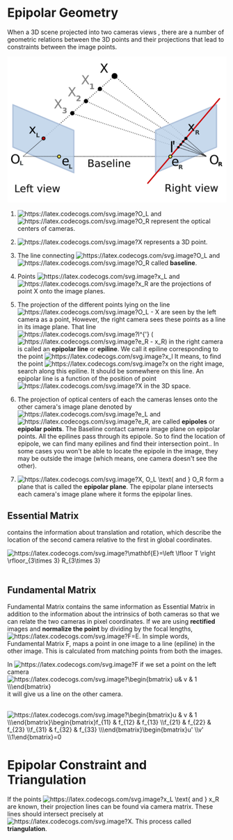 # Epipolar Geometry


When a 3D scene projected into two cameras views , there are a number of geometric relations between the 3D points and their projections that lead to constraints between the image points.

<img src="images/Epipolar_geometry.svg">


1. <img src="https://latex.codecogs.com/svg.image?O_L" title="https://latex.codecogs.com/svg.image?O_L" /> and <img src="https://latex.codecogs.com/svg.image?O_R" title="https://latex.codecogs.com/svg.image?O_R" /> represent the optical centers of cameras.

2. <img src="https://latex.codecogs.com/svg.image?X" title="https://latex.codecogs.com/svg.image?X" /> represents a 3D point.

3. The line connecting <img src="https://latex.codecogs.com/svg.image?O_L" title="https://latex.codecogs.com/svg.image?O_L" /> and <img src="https://latex.codecogs.com/svg.image?O_R" title="https://latex.codecogs.com/svg.image?O_R" /> called **baseline**. 


4. Points <img src="https://latex.codecogs.com/svg.image?x_L" title="https://latex.codecogs.com/svg.image?x_L" /> and <img src="https://latex.codecogs.com/svg.image?x_R" title="https://latex.codecogs.com/svg.image?x_R" /> are the projections of point X onto the image planes.






5. The projection of the different points lying on the line <img src="https://latex.codecogs.com/svg.image?O_L&space;-&space;X" title="https://latex.codecogs.com/svg.image?O_L - X" /> are seen by the left camera as a point, However, the right camera sees these points as a line in its image plane. That line <img src="https://latex.codecogs.com/svg.image?l^{%27}" alt="https://latex.codecogs.com/svg.image?l^{'}" /> (<img src="https://latex.codecogs.com/svg.image?e_R&space;-&space;x_R" title="https://latex.codecogs.com/svg.image?e_R - x_R" />)  in the right camera is called an **epipolar line** or **epiline**. We call it epiline corresponding to the point <img src="https://latex.codecogs.com/svg.image?x_l" alt="https://latex.codecogs.com/svg.image?x_l" /> It means, to find the point <img src="https://latex.codecogs.com/svg.image?x" alt="https://latex.codecogs.com/svg.image?x" /> on the right image, search along this epiline. It should be somewhere on this line. An epipolar line is a function of the position of point <img src="https://latex.codecogs.com/svg.image?X" title="https://latex.codecogs.com/svg.image?X" /> in the 3D space.

5. The projection of optical centers of each the cameras lenses onto  the other camera's image plane denoted by <img src="https://latex.codecogs.com/svg.image?e_L" title="https://latex.codecogs.com/svg.image?e_L" /> and <img src="https://latex.codecogs.com/svg.image?e_R" title="https://latex.codecogs.com/svg.image?e_R" />, are called **epipoles** or **epipolar points**. The Baseline contact camera image plane on epipolar points. All the epilines pass through its epipole. So to find the location of epipole, we can find many epilines and find their intersection point.. In some cases you won't be able to locate the epipole in the image, they may be outside the image (which means, one camera doesn't see the other).

7.  <img src="https://latex.codecogs.com/svg.image?X,&space;O_L&space;\text{&space;and&space;}&space;O_R" title="https://latex.codecogs.com/svg.image?X, O_L \text{ and } O_R" /> form a plane that is called the **epipolar plane**. The epipolar plane intersects each camera's image plane where it forms the epipolar lines.


## Essential Matrix
contains the information about translation and rotation, which describe the location of the second camera relative to the first in global coordinates.


<img src="https://latex.codecogs.com/svg.image?\mathbf{E}=\left&space;\lfloor&space;T&space;\right&space;\rfloor_{3\times&space;3}&space;&space;&space;&space;&space;&space;R_{3\times&space;3}" title="https://latex.codecogs.com/svg.image?\mathbf{E}=\left \lfloor T \right \rfloor_{3\times 3} R_{3\times 3}" />
<br/>
<br/>

## Fundamental Matrix 
Fundamental Matrix contains the same information as Essential Matrix in addition to the information about the intrinsics of both cameras so that we can relate the two cameras in pixel coordinates. 
If we are using **rectified** images and **normalize the point** by dividing by the focal lengths, <img src="https://latex.codecogs.com/svg.image?F=E" alt="https://latex.codecogs.com/svg.image?F=E" />. In simple words, Fundamental Matrix F, maps a point in one image to a line (epiline) in the other image. This is calculated from matching points from both the images.

In <img src="https://latex.codecogs.com/svg.image?F" title="https://latex.codecogs.com/svg.image?F" /> if we set a point on the left camera <img src="https://latex.codecogs.com/svg.image?\begin{bmatrix}&space;u&&space;v&space;&&space;1&space;\\\end{bmatrix}" title="https://latex.codecogs.com/svg.image?\begin{bmatrix} u& v & 1 \\\end{bmatrix}" /> it will give us a line on the other camera.
<br/>
<br/>


<img src="https://latex.codecogs.com/svg.image?\begin{bmatrix}u&space;&&space;v&space;&&space;1&space;\\\end{bmatrix}\begin{bmatrix}f_{11}&space;&&space;f_{12}&space;&&space;f_{13}&space;\\f_{21}&space;&&space;f_{22}&space;&&space;f_{23}&space;\\f_{31}&space;&&space;f_{32}&space;&&space;f_{33}&space;\\\end{bmatrix}\begin{bmatrix}u'&space;\\v'&space;\\1\end{bmatrix}=0" title="https://latex.codecogs.com/svg.image?\begin{bmatrix}u & v & 1 \\\end{bmatrix}\begin{bmatrix}f_{11} & f_{12} & f_{13} \\f_{21} & f_{22} & f_{23} \\f_{31} & f_{32} & f_{33} \\\end{bmatrix}\begin{bmatrix}u' \\v' \\1\end{bmatrix}=0" />



# Epipolar Constraint and Triangulation

If the points <img src="https://latex.codecogs.com/svg.image?x_L&space;\text{&space;and&space;}&space;x_R" title="https://latex.codecogs.com/svg.image?x_L \text{ and } x_R" /> are known, their projection lines can be found via camera matrix. These lines should intersect precisely at <img src="https://latex.codecogs.com/svg.image?X" title="https://latex.codecogs.com/svg.image?X" />. This process called **triangulation**.



<br/>
